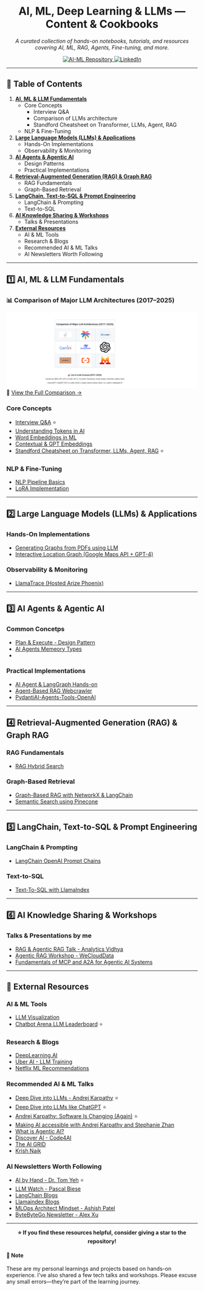 <h1 align="center">AI, ML, Deep Learning & LLMs — Content & Cookbooks</h1>

<p align="center">
   <em>A curated collection of hands-on notebooks, tutorials, and resources covering AI, ML, RAG, Agents, Fine-tuning, and more.</em>
</p>

<p align="center">
  <a href="https://github.com/05satyam/AI-ML" target="_blank">
    <img src="https://img.shields.io/badge/Explore_AI--ML_Repository-Black?style=for-the-badge&logo=github" alt="AI-ML Repository"/>
  </a>
  <a href="https://www.linkedin.com/in/satyam-sm" target="_blank">
    <img src="https://img.shields.io/badge/Connect_on_LinkedIn-blue?style=for-the-badge&logo=linkedin" alt="LinkedIn"/>
  </a>
</p>

---

## 📌 Table of Contents  

1. **[AI, ML & LLM Fundamentals](#ai-ml--llm-fundamentals)**
   - Core Concepts
        - Interview Q&A
        - Comparison of LLMs architecture
        - Standford Cheatsheet on Transformer, LLMs, Agent, RAG
   - NLP & Fine-Tuning  
2. **[Large Language Models (LLMs) & Applications](#large-language-models-llms--applications)**
   - Hands-On Implementations  
   - Observability & Monitoring  
3. **[AI Agents & Agentic AI](#ai-agents--agentic-ai)**
   - Design Patterns  
   - Practical Implementations  
4. **[Retrieval-Augmented Generation (RAG) & Graph RAG](#retrieval-augmented-generation-rag--graph-rag)**
   - RAG Fundamentals  
   - Graph-Based Retrieval  
5. **[LangChain, Text-to-SQL & Prompt Engineering](#langchain-text-to-sql--prompt-engineering)**
   - LangChain & Prompting  
   - Text-to-SQL  
6. **[AI Knowledge Sharing & Workshops](#ai-knowledge-sharing--workshops)**
   - Talks & Presentations  
7. **[External Resources](#external-resources)**
   - AI & ML Tools  
   - Research & Blogs  
   -  Recommended AI & ML Talks
   -  AI Newsletters Worth Following

---

## 1️⃣ AI, ML & LLM Fundamentals  
### 📊 Comparison of Major LLM Architectures (2017–2025)
  [![LLM Comparison](https://github.com/05satyam/AI-ML/blob/main/concepts-interview-experience/comparative_thumbnail.png)](https://github.com/05satyam/AI-ML/blob/main/concepts-interview-experience/comparison_of_major_llms_architectures(2017-2025).md)
🔗 [View the Full Comparison →](https://github.com/05satyam/AI-ML/blob/main/concepts-interview-experience/comparison_of_major_llms_architectures(2017-2025).md)

### Core Concepts  
- [Interview Q&A](https://github.com/05satyam/AI-ML/blob/main/concepts-interview-experience/interview-expereince/AI-ML-QnA.md)  ⭐
- [Understanding Tokens in AI](https://github.com/05satyam/AI-ML/blob/main/ai-ml-genai-common-scripts/Tokens_in_AI(GenAI).ipynb)  
- [Word Embeddings in ML](https://github.com/05satyam/AI-ML/blob/main/ai-ml-genai-common-scripts/ML_WordEmbeddings.ipynb)  
- [Contextual & GPT Embeddings](https://github.com/05satyam/AI-ML/blob/main/concepts-interview-experience/Contexual%20And%20GPT%20Embeddings.md)
- [Standford Cheatsheet on Transformer, LLMs, Agent, RAG](https://github.com/05satyam/AI-ML/blob/main/concepts-interview-experience/standford_transformer_llm_cheatsheet.pdf)  ⭐

### NLP & Fine-Tuning  
- [NLP Pipeline Basics](https://github.com/05satyam/AI-ML/blob/main/ai-ml-genai-common-scripts/NLP_Pipeline_Basics.ipynb)  
- [LoRA Implementation](https://github.com/05satyam/AI-ML/blob/main/finetuning/Simple_LoRA.ipynb)  

---

## 2️⃣ Large Language Models (LLMs) & Applications  

### Hands-On Implementations  
- [Generating Graphs from PDFs using LLM](https://github.com/05satyam/AI-ML/blob/main/llms-based-application/generating_interactive_human_readable_graphs_from_pdf_dcouments_using_llm.ipynb)  
- [Interactive Location Graph (Google Maps API + GPT-4)](https://github.com/05satyam/AI-ML/blob/main/llms-based-application/Interactive%20Location%20Graph%20with%20Google%20Maps%20API%20and%20GPT-4.ipynb)  

### Observability & Monitoring  
- [LlamaTrace (Hosted Arize Phoenix)](https://github.com/05satyam/AI-ML/blob/main/llm-observability/LlamaTrace_(Hosted_Arize_Phoenix).ipynb)  

---

## 3️⃣ AI Agents & Agentic AI  

### Common Concetps
- [Plan & Execute - Design Pattern](https://github.com/05satyam/AI-ML/blob/main/langchain/agenticAI_design_patterns/plan_and_execute.ipynb)  
- [AI Agents Memeory Types](https://github.com/05satyam/AI-ML/blob/main/concepts-interview-experience/ai_agents_memory_types.md)
- 
### Practical Implementations  
- [AI Agent & LangGraph Hands-on](https://github.com/05satyam/AI-ML/blob/main/agentic-frameworks-and-applications/AI_Agents_and_Agent_LangGraph.ipynb)  
- [Agent-Based RAG Webcrawler](https://github.com/05satyam/AI-ML/blob/main/agentic-frameworks-and-applications/webcrawler_agentic_system.ipynb)  
- [PydantiAI-Agents-Tools-OpenAI](https://github.com/05satyam/AI-ML/blob/main/agentic-frameworks-and-applications/PydanticAI_Agents_Tools_OpenAI.ipynb)  

---

## 4️⃣ Retrieval-Augmented Generation (RAG) & Graph RAG  

### RAG Fundamentals  
- [RAG Hybrid Search](https://github.com/05satyam/AI-ML/blob/main/simple-rag-graphrag/HybridSearch.ipynb)  

### Graph-Based Retrieval  
- [Graph-Based RAG with NetworkX & LangChain](https://github.com/05satyam/AI-ML/blob/main/simple-rag-graphrag/Graph_Based_Retrieval_Augmented_Generation_(RAG)_System_Using_Networkx%2CLangChain.ipynb)  
- [Semantic Search using Pinecone](https://github.com/05satyam/AI-ML/blob/main/simple-rag-graphrag/semantic_search_vec_pinecone.ipynb)  

---

## 5️⃣ LangChain, Text-to-SQL & Prompt Engineering  

### LangChain & Prompting  
- [LangChain OpenAI Prompt Chains](https://github.com/05satyam/AI-ML/blob/main/langchain/lanchain-openai-prompt-chains.ipynb)  

### Text-to-SQL  
- [Text-To-SQL with LlamaIndex](https://github.com/05satyam/AI-ML/blob/main/text-to-sql/Text_To_SQL_LlamaIndex.ipynb)  

---

## 6️⃣ AI Knowledge Sharing & Workshops  

### Talks & Presentations by me 
- [RAG & Agentic RAG Talk - Analytics Vidhya](https://github.com/05satyam/AI-ML/blob/main/talks_handson-ai_ml_genai-notebooks/Talk_On_Naive_RAG_and_Agentic_RAG_and_LLM_Observability.ipynb)  
- [Agentic RAG Workshop - WeCloudData](https://github.com/05satyam/AI-ML/blob/main/talks_handson-ai_ml_genai-notebooks/GenAI%20Webinar%20-%20Satyam%20Mittal%20(1).pdf)
- [Fundamentals of MCP and A2A for Agentic AI Systems](https://community.analyticsvidhya.com/c/datahour/fundamentals-of-mcp-and-a2a-for-agentic-ai-systems)

---

## 🔗 External Resources 

### AI & ML Tools  
- [LLM Visualization](https://bbycroft.net/llm)  
- [Chatbot Arena LLM Leaderboard](https://lmarena.ai/)  ⭐

### Research & Blogs  
- [DeepLearning.AI](https://www.deeplearning.ai/the-batch/)  
- [Uber AI - LLM Training](https://www.uber.com/en-GB/blog/open-source-and-in-house-how-uber-optimizes-llm-training/)  
- [Netflix ML Recommendations](https://netflixtechblog.com/)  


### Recommended AI & ML Talks
- [Deep Dive into LLMs - Andrej Karpathy](https://youtu.be/7xTGNNLPyMI?t=1052)   ⭐
- [Deep Dive into LLMs like ChatGPT](https://youtu.be/7xTGNNLPyMI?t=797)         ⭐
- [Andrej Karpathy: Software Is Changing (Again)](https://youtu.be/LCEmiRjPEtQ)  ⭐
- [Making AI accessible with Andrej Karpathy and Stephanie Zhan](https://youtu.be/c3b-JASoPi0?t=1950)
- [What is Agentic AI?](https://youtu.be/kJLiOGle3Lw)  
- [Discover AI - Code4AI](https://www.youtube.com/@code4AI)  
- [The AI GRID](https://www.youtube.com/@TheAiGrid)  
- [Krish Naik](https://www.youtube.com/@krishnaik06)  


### AI Newsletters Worth Following
- [AI by Hand - Dr. Tom Yeh](https://aibyhand.substack.com/)  ⭐
- [LLM Watch - Pascal Biese](https://www.llmwatch.com/)  
- [LangChain Blogs](https://blog.langchain.dev/)
- [Llamaindex Blogs](https://www.llamaindex.ai/blog?gad_source=1&gad_campaignid=21116317807&gbraid=0AAAAA9du_J3HOTOt0BamgikhpdzmbKhNe&gclid=Cj0KCQjw64jDBhDXARIsABkk8J6UbcJ3Nm-IgC9dGLBNqmp39kaVU65QxyJjOUZxuNHnw8Y3wVnd0U4aAjqNEALw_wcB)
- [MLOps Architect Mindset - Ashish Patel](https://www.linkedin.com/newsletters/mlops-architect-mindset-7015185399367012352/)  
- [ByteByteGo Newsletter - Alex Xu](https://www.linkedin.com/newsletters/bytebytego-newsletter-7144012310280359936/)  

---

<p align="center">
  <b>⭐ If you find these resources helpful, consider giving a star to the repository!</b>
</p>

#### 📌 Note
These are my personal learnings and projects based on hands-on experience. I’ve also shared a few tech talks and workshops. Please excuse any small errors—they’re part of the learning journey.

